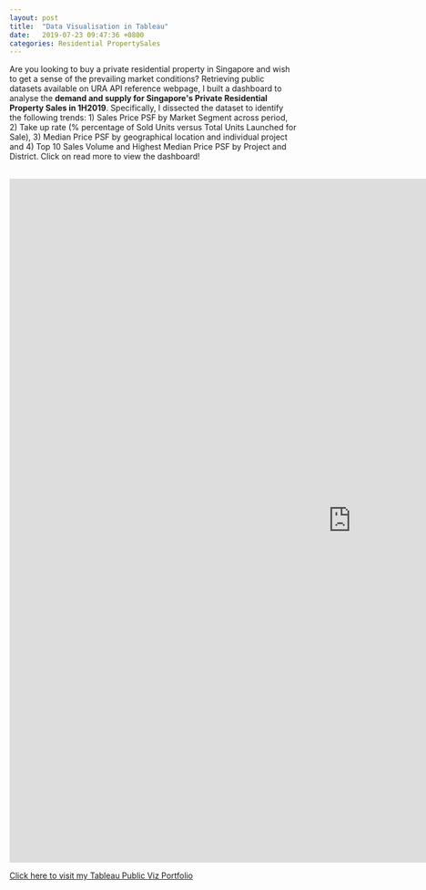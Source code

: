 ```yaml
---
layout: post
title:  "Data Visualisation in Tableau"
date:   2019-07-23 09:47:36 +0800
categories: Residential PropertySales
---
```

Are you looking to buy a private residential property in Singapore and wish to get a sense of the prevailing market conditions? Retrieving public datasets available on URA API reference webpage, I built a dashboard to analyse the **demand and supply for Singapore's Private Residential Property Sales in 1H2019**. Specifically, I dissected the dataset to identify the following trends: 1) Sales Price PSF by Market Segment across period, 2) Take up rate (% percentage of Sold Units versus Total Units Launched for Sale), 3) Median Price PSF by geographical location and individual project and 4) Top 10 Sales Volume and Highest Median Price PSF by Project and District. Click on read more to view the dashboard!

<br>
<iframe seamless frameborder="0" src="https://public.tableau.com/views/SingaporePrivateResidentialPropertySales1H2019DemandvsSupply/SingaporePrivateResidentialPropertySales1H2019DemandvsSupply?:embed=y&:display_count=yes&:showVizHome=no" width = '1200' height = '1200' scrolling='yes' ></iframe>    

[Click here to visit my Tableau Public Viz Portfolio][tableau]


[tableau]: https://public.tableau.com/profile/jamie.lu2833#!/vizhome/SingaporePrivateResidentialPropertySales1H2019DemandvsSupply/SingaporePrivateResidentialPropertySales1H2019DemandvsSupply
[link]: https://jamieqianhui.github.io/residential/propertysales/2019/07/23/Data-Visualisation-Resi-Property-Sales.html

